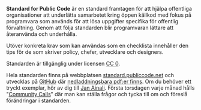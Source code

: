 **Standard for Public Code** är en standard framtagen för att hjälpa offentliga organisationer att underlätta samarbetet kring öppen källkod med fokus på programvara som används för att lösa uppgifter specifika för offentlig förvaltning. Genom att följa standarden blir programvaran lättare att återanvända och underhålla.

Utöver konkreta krav som kan användas som en checklista innehåller den tips för de som skriver policy, chefer, utvecklare och designers.

Standarden är tillgänglig under licensen [CC 0](https://creativecommons.org/publicdomain/zero/1.0/).

Hela standarden finns på webbplatsen [standard.publiccode.net](https://standard.publiccode.net/) och utvecklas på [GitHub](https://github.com/publiccodenet/standard) där [nedladdningsbara pdf:er finns](https://github.com/publiccodenet/standard/releases). Om du behöver ett tryckt exemplar, hör av dig till [Jan Ainali](mailto:jan@publiccode.net). Första torsdagen varje månad hålls "[Community Calls](https://about.publiccode.net/activities/community-calls/)" där man kan ställa frågor och tycka till om och föreslå förändringar i standarden.